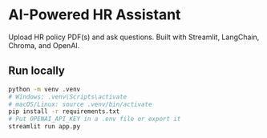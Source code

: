 # AI-Powered HR Assistant

Upload HR policy PDF(s) and ask questions. Built with Streamlit, LangChain, Chroma, and OpenAI.

## Run locally
```bash
python -m venv .venv
# Windows: .venv\Scripts\activate
# macOS/Linux: source .venv/bin/activate
pip install -r requirements.txt
# Put OPENAI_API_KEY in a .env file or export it
streamlit run app.py


